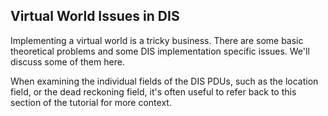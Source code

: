 ## Virtual World Issues in DIS

Implementing a virtual world is a tricky business. There are some basic theoretical problems and some DIS implementation specific issues. We'll discuss some of them here.

When examining the individual fields of the DIS PDUs, such as the location field, or the dead reckoning field, it's often useful to refer back to this section of the tutorial for more context.








